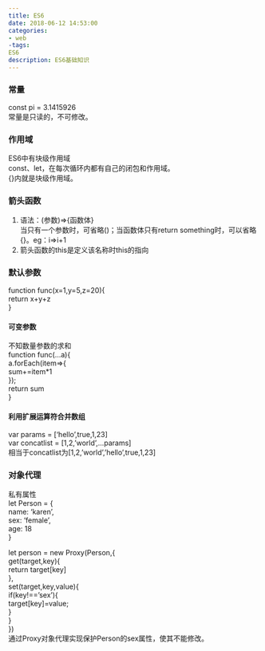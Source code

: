 ```yaml
---
title: ES6
date: 2018-06-12 14:53:00
categories: 
- web
-tags: 
ES6
description: ES6基础知识
---  
```


### 常量

const pi = 3.1415926  
常量是只读的，不可修改。

### 作用域

ES6中有块级作用域  
const、let，在每次循环内都有自己的闭包和作用域。  
{}内就是块级作用域。

### 箭头函数

1.  语法：(参数)=>{函数体}  
    当只有一个参数时，可省略()；当函数体只有return something时，可以省略{}。eg：i=>i+1
2.  箭头函数的this是定义该名称时this的指向

### 默认参数

function func(x=1,y=5,z=20){  
return x+y+z  
}

#### 可变参数

不知数量参数的求和  
function func(…a){  
a.forEach(item=>{  
sum+=item*1  
});  
return sum  
}

#### 利用扩展运算符合并数组

var params = [‘hello’,true,1,23]  
var concatlist = [1,2,’world’,…params]  
相当于concatlist为[1,2,’world’,’hello’,true,1,23]

### 对象代理

私有属性  
let Person = {  
name: ‘karen’,  
sex: ‘female’,  
age: 18  
}

let person = new Proxy(Person,{  
get(target,key){  
return target[key]  
},  
set(target,key,value){  
if(key!==’sex’){  
target[key]=value;  
}  
}  
})  
通过Proxy对象代理实现保护Person的sex属性，使其不能修改。